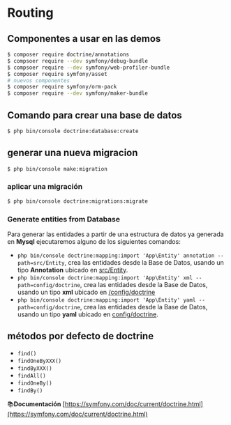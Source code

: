 # Routing

## Componentes a usar en las demos

```bash
$ composer require doctrine/annotations
$ compsoer require --dev symfony/debug-bundle
$ compsoer require --dev symfony/web-profiler-bundle
$ composer require symfony/asset
# nuevos componentes
$ composer require symfony/orm-pack
$ composer require --dev symfony/maker-bundle
```

## Comando para crear una base de datos

```bash
$ php bin/console doctrine:database:create
```
## generar una nueva migracion

```bash
$ php bin/console make:migration
```

### aplicar una migración

```bash
$ php bin/console doctrine:migrations:migrate
```

### Generate entities from Database

Para generar las entidades a partir de una estructura de datos ya generada en **Mysql** ejecutaremos alguno de los siguientes comandos:

* `php bin/console doctrine:mapping:import 'App\Entity' annotation --path=src/Entity`, crea las entidades desde la Base de Datos, usando un tipo **Annotation** ubicado en [src/Entity](./src/Entity).
* `php bin/console doctrine:mapping:import 'App\Entity' xml --path=config/doctrine`, crea las entidades desde la Base de Datos, usando un tipo **xml** ubicado en [/config/doctrine](./config/doctrine)
* `php bin/console doctrine:mapping:import 'App\Entity' yaml --path=config/doctrine`, crea las entidades desde la Base de Datos, usando un tipo **yaml** ubicado en [config/doctrine](./config/doctrine).

## métodos por defecto de doctrine 

* `find()`
* `findOneByXXX()`
* `findByXXX()`
* `findAll()`
* `findOneBy()`
* `findBy()`

📚**Documentación** [https://symfony.com/doc/current/doctrine.html](https://symfony.com/doc/current/doctrine.html)

